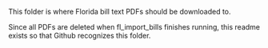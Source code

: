 This folder is where Florida bill text PDFs should be downloaded to.

Since all PDFs are deleted when fl_import_bills finishes running,
this readme exists so that Github recognizes this folder.

